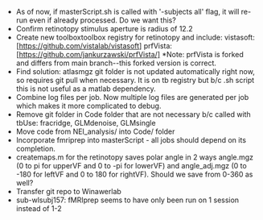 - As of now, if masterScript.sh is called with '-subjects all' flag, it will re-run even if already processed. Do we want this?
- Confirm retinotopy stimulus aperture is radius of 12.2
- Create new toolboxtoolbox registry for retinotopy and include:
   vistasoft: [https://github.com/vistalab/vistasoft]
   prfVista: [https://github.com/jankurzawski/prfVista/]
  *Note: prfVista is forked and differs from main branch--this forked version is correct.
- Find solution: atlasmgz git folder is not updated automatically right now, so requires git pull when necessary. It is on tb registry but b/c .sh script this is not useful as a matlab dependency.
- Combine log files per job. Now multiple log files are generated per job which makes it more complicated to debug.
- Remove git folder in Code folder that are not necessary b/c called with tbUse: fracridge, GLMdenoise, GLMsingle
- Move code from NEI_analysis/ into Code/ folder
- Incorporate fmriprep into masterScript - all jobs should depend on its completion.
- createmaps.m for the retinotopy saves polar angle in 2 ways angle.mgz (0 to pi for upperVF and 0 to -pi for lowerVF) and angle_adj.mgz (0 to -180 for leftVF and 0 to 180 for rightVF). Should we save from 0-360 as well?
- Transfer git repo to Winawerlab
- sub-wlsubj157: fMRIprep seems to have only been run on 1 session instead of 1-2
